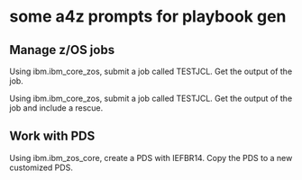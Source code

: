 # some a4z prompts for playbook gen

## Manage z/OS jobs

Using ibm.ibm_core_zos, submit a job called TESTJCL. Get the output of the job.

Using ibm.ibm_core_zos, submit a job called TESTJCL. Get the output of the job and include a rescue.

## Work with PDS

Using ibm.ibm_zos_core, create a PDS with IEFBR14. Copy the PDS to a new customized PDS.
